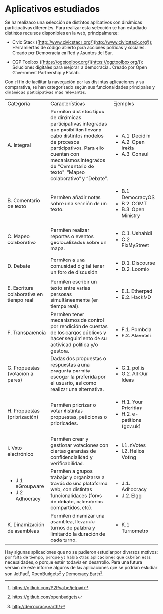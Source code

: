 # Aplicativos estudiados

Se ha realizado una selección de distintos aplicativos con dinámicas participativas diferentes. Para realizar esta selección se han estudiado distintos recursos disponibles en la web, principalmente: 

* Civic Stack ([http://www.civicstack.org/](http://www.civicstack.org/)); Herramientas de código abierto para acciones políticas y sociales. Creado por Democracia en Red y Asuntos del Sur. 

* OGP Toolbox ([https://ogptoolbox.org/](https://ogptoolbox.org/)): Soluciones digitales para mejorar la democracia.. Creado por Open Government Partnership y Etalab. 

Con el fin de facilitar la navegación por las distintas aplicaciones y su comparativa, se han categorizado según sus funcionalidades principales y dinámicas participativas más relevantes.

<table>
  <tr>
    <td>Categoría</td>
    <td>Características</td>
    <td>Ejemplos</td>
  </tr>
  <tr>
    <td>A. Integral</td>
    <td>Permiten distintos tipos de dinámicas participativas integradas que posibilitan llevar a cabo distintos modelos de procesos participativos. Para ello cuentan con mecanismos integrados de "Comentario de texto", “Mapeo colaborativo” y “Debate”.</td>
    <td>
      <ul>
        <li>A.1. Decidim </li>
        <li>A.2. Open Irekia</li>
        <li>A.3. Consul</li>
      </ul>
    </td>
  </tr>
  <tr>
    <td>B. Comentario de texto</td>
    <td>Permiten añadir notas sobre una sección de un texto.</td>
    <td>
      <ul>
        <li>B.1. DemocracyOS</li>
        <li>B.2. COMT</li>
        <li>B.3. Open Ministry</li>
      </ul>
    </td>
  </tr>
  <tr>
    <td>C. Mapeo colaborativo</td>
    <td>Permiten realizar reportes o eventos geolocalizados sobre un mapa. </td>
    <td>
      <ul>
        <li>C.1. Ushahidi</li>
        <li>C.2. FixMyStreet</li>
      </ul>
    </td>
  </tr>
  <tr>
    <td>D. Debate</td>
    <td>Permiten a una comunidad digital tener un foro de discusión. </td>
    <td>
      <ul>
        <li>D.1. Discourse</li>
        <li>D.2. Loomio</li>
      </ul>
    </td>
  </tr>
  <tr>
    <td>E. Escritura colaborativa en tiempo real </td>
    <td>Permiten escribir un texto entre varias personas simultáneamente (en tiempo real). </td>
    <td>
      <ul>
        <li>E.1. Etherpad</li>
        <li>E.2. HackMD</li>
      </ul>
    </td>
  </tr>
  <tr>
    <td>F. Transparencia</td>
    <td>Permiten tener mecanismos de control por rendición de cuentas de los cargos públicos y hacer seguimiento de su actividad política y/o gestora. </td>
    <td>
      <ul>
        <li>F.1. Pombola</li>
        <li>F.2. Alaveteli</li>
      </ul>
    </td>
  </tr>
  <tr>
    <td>G. Propuestas (votación a pares)</td>
    <td>Dadas dos propuestas o respuestas a una pregunta permite escoger la preferida por el usuario, así como realizar una alternativa. </td>
    <td>
      <ul>
        <li>G.1. pol.is</li>
        <li>G.2. All Our Ideas</li>
      </ul>
    </td>
  </tr>
  <tr>
    <td>H. Propuestas (priorización)</td>
    <td>Permiten priorizar o votar distintas propuestas, peticiones o prioridades. </td>
    <td>
      <ul>
        <li>H.1. Your Priorities</li>
        <li>H.2. e-petitions (gov.uk)</li>
      </ul>
    </td>
  </tr>
  <tr>
    <td>I. Voto electrónico</td>
    <td>Permiten crear y gestionar votaciones con ciertas garantías de confidencialidad y verificabilidad. </td>
    <td>
      <ul>
        <li>I.1. nVotes</li>
        <li>I.2. Helios Voting</li>
      </ul>
    </td>
  </tr>
  <tr>
    <td>
      <ul>
        <li>J.1 eGroupware</li>
        <li>J.2 Adhocracy</li>
    </td>
    <td>Permiten a grupos trabajar y organizarse a través de una plataforma web, con distintas funcionalidades (foros de debate, calendarios compartidos, etc). </td>
    <td>
      <ul>
        <li>J.1. Adhocracy</li>
        <li>J.2. Elgg</li>
      </ul>
    </td>
  </tr>
  <tr>
    <td>K. Dinamización de asambleas</td>
    <td>Permiten dinamizar una asamblea, llevando turnos de palabra y limitando la duración de cada turno. </td>
    <td>
      <ul>
        <li>K.1. Turnometro</li>
      </ul>
    </td>
  </tr>
</table>

Hay algunas aplicaciones que no se pudieron estudiar por diversos motivos: por falta de tiempo, porque ya había otras aplicaciones que cubrían esas necesaidades, o porque estén todavía en desarrollo. Para una futura versión de este informe algunas de las aplicaciones que se podrían estudiar son JetPad[^1], OpenBudgets[^2] y Democracy.Earth[^3].

[^1]: https://github.com/P2Pvalue/jetpad
[^2]: https://github.com/openbudgets
[^3]: http://democracy.earth/

